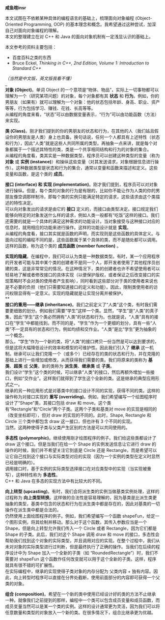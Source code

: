 **咸鱼暄insr**

本文试图在不依赖某种具体的编程语言的基础上，梳理面向对象编程 (Object-Oriented Programming, OOP) 的基本理念和概念。我希望通过这种尝试，加深自己对面向对象编程的理解。<br />本文的整理建立在对 C++ 和 Java 的面向对象机制有一定浅显认识的基础上。

本文参考的资料主要包括：

   - 百度百科之类的东西
   - Bruce Eckel, _Thinking in C++, 2nd Edition, Volume 1: Introduction to Standard C++_

_（当然是中文版，英文版我看不懂）_<br />_<br />**对象 (Object)**。单词 Object 的一个意项是“物体、物品”，实际上一切事物都可以理解为一个（研究某项问题）的对象，每个对象都有其 **状态** 和 **行为**。例如，你的男朋友（如果有）就可以理解为一个对象：他的状态包括年龄、身高、职业、资产等等，行为包括学习、赚钱、花钱、长高等等。<br />从编程的角度来看，“状态”可以由数据变量表示，“行为”可以由功能函数（方法）来实现。

**类 (Class)**。刚才我们提到的你的男朋友的状态和行为，在其他的人（我们姑且假设你的男朋友是人类）身上也具备。换句话说，任何一个人都具有上述特性（状态和行为），因此“人类”就是这些人共同所属的类型。再抽象一点来讲，就是每个对象都属于一个描述其特性的类，类是一个共享相同结构和行为的对象的集合。<br />从编程的角度看，类其实是一种数据类型，程序员可以创建这种类型的变量（称为 **对象** 或 **实例 (instance)**）和操纵这些变量（对其发送请求，对象根据信息进行操作）。这种数据类型是状态和行为的集合，通常以变量和函数来描述和定义。这些变量和函数，是这个类的 **成员**。

**接口 (interface) **和** 实现 (implementation)**。刚才我们提到，程序员可以对对象进行操纵。但是，每个类的对象的行为是有限的，比如你不能让作为人类的你的男朋友像空调那样制冷，即每个类的实例只能满足特定的请求，这些请求由这个类描述的特性决定。<br />可以向对象发出的请求是由它的 **接口** 定义的，而接口由类型决定。接口规定我们能够向特定的对象发送什么样的请求，例如人类一般都有“吃饭”这样的接口。我们还需要的就是一个具体的满足这种需求的功能设计。当对象接受与这种接口对应的信息时，就用相应的功能来进行操作。这样的功能设计就是 **实现**。<br />从编程的角度看，接口其实就是函数的声明，而实现则是这些函数的具体定义。与面向过程的编程不同的是，这些函数属于某个具体的类，而不是随处都可以调用。这样的函数，称为这个类的 **成员函数 (member function)** 。

**实现的隐藏**。在编程中，我们可以认为类是一种数据类型。有时，某一个应用程序的开发者可能与其中某个类的创建者不是同一个人，即开发者使用了其他程序员创建的类，这是非常常见的情况。在这种情况下，类的创建者也许不希望使用者可以轻易地了解或者修改接口的具体实现（以便保护版权，或者保证之后改变接口的实现策略时不会对类的使用者产生影响），同时看到这些部分对于类的使用者来说也是不必要的负担（他们只需要知道接口的定义和功能）。因此，限制类使用者的访问权限显得有一定意义。实现的隐藏就是让实现分离并被保护。<br />**<br />**接口的重用——继承 (inheritance)**。我们之前定义了“人类”这个类，有时我们需要更细致的划分。例如我们需要“学生”这样一个类。显然，“学生”是“人类”的真子集，因此“学生”这个类必然拥有“人类”的状态和行为。也就是说，“人类”具有的接口在“学生”中都能找到。而不同的是，“学生”作为一个更细的划分，具有一些“人类”不一定具有的状态和行为，例如均绩和交作业。“人类”是比“学生”更为抽象的一个概念。<br />那么，“学生”作为一个新的类，将“人类”的接口拷贝一份当然是可以达到要求的，但是这将大幅降低设计的效率和模型的可维护性。因此我们引入了 **继承** 这一机制。继承可以让我们克隆一个（或多个）已经存在的类的状态和行为，并在克隆的基础上进行一些增加或修改，从而获得我们需要的类。我们将原来的类称为 **基类**、**超类** 或 **父类**，新的类称为 **派生类**、**继承类** 或 **子类**。<br />我们设计“学生”这个类的时候，可以继承“人类”的接口，然后再额外增加一些接口，例如“交作业”。这样我们就得到了学生这个全新的类。这是继承的典型应用形式之一。<br />继承的另一种应用形式是对基类中的接口设计不同的实现，获得不同的类。这样的操作称为对接口实现的 **重写 (overriding)**。例如，我们希望编写一个绘图程序时设计了“Shape”类，其接口包括 draw 和 move。这个类有“Rectangle”和“Circle”两个子类。这两个子类和基类对 move 的实现是相同的（改变坐标即可），但对 draw 的实现的不同的。此时，Shape, Rectangle 和 Circle 三个类中都包含 draw 这一接口，但也许有 3 个不同的实现。<br />当然，这两种使得子类与父类产生区别的方法是可以共同使用的。

**多态性 (polymorphic)**。继续使用刚才绘图程序的例子。我们给这些类都设计了 draw 这个接口。但是当我们在给一个 Shape 的实例发送信息让它进行 draw 的操作的时候，我们并不希望关注它到底是 Circle 还是 Rectangle，而是希望可以让它自己找到这个接口与实际类型对应的实现（因为一个实例的类型在定义时显然已经是明确的）。<br />调用接口时，基于实例的实际类型选择接口在对应类型中的实现（当实现被重写），这种特性称为 **多态性**。<br />C++ 和 Java 在多态的实现方法中有比较大的不同。

**向上转型 (upcasting)**。有时，我们会将派生类的实例当做基类实例处理，这样的过程称为 **向上类型转换**。这样做的合法性是容易理解的，因为基类是比派生类更抽象的类型，基类中包含的状态和行为在派生类中都是存在的，因此对基类的一切操作在派生类中都是合法的。<br />仍然使用上面绘图程序的例子。例如，我们希望编写一个函数 shapeFun，给定一个图形实例，将其绘制并移动。那么对于这个函数，其传入参数应当是一个 Shape，但是向上转型允许我们传入一个 Circle 或者 Rectangle，因为它们都是 Shape 的子类。此后，我们对这个 Shape 调用 draw 和 move 的接口，多态性会帮助我们找到这个对象的实际类型，并且调用对应的实现。在整个过程中，我们从未对对象的实际类型进行过判断，但是最终执行了正确的操作。当我们在后续的程序设计中为 Shape 加入一个全新的子类（如 “RoundedRectangle”）时，我们不需要对 shapeFun 这个函数作任何改变就可以用于这个全新的子类。这样，程序就具有很不错的可扩展性。<br />在实际编程中，继承的实现使得子类对象的内存分配为 父类内容 + 独有内容。因此，向上转型时程序可以直接在分界处截断，使用前面部分的内容即可获得一个父类的对象。

**组合 (composition)**。希望在一个新的类中使用已经设计好的类的方法不止继承一种。就像我们之前提到的那样，编程中一个类可以包含成员变量和成员函数，而成员变量当然可以是某一个类的实例。这样的设计通常更为灵活，因为我们可以将任意数量和类型的对象放入一个新的类。在很多情况下，组合比继承更为优越。
